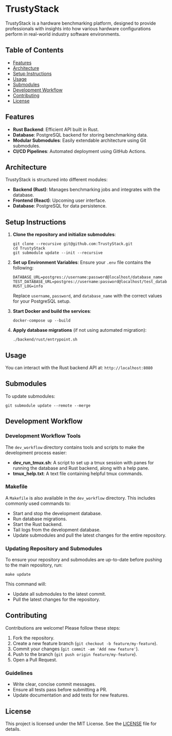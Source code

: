 # TrustyStack

TrustyStack is a hardware benchmarking platform, designed to provide professionals with insights into how various hardware configurations perform in real-world industry software environments.

## Table of Contents

- [Features](#features)
- [Architecture](#architecture)
- [Setup Instructions](#setup-instructions)
- [Usage](#usage)
- [Submodules](#submodules)
- [Development Workflow](#development-workflow)
- [Contributing](#contributing)
- [License](#license)

## Features

- **Rust Backend**: Efficient API built in Rust.
- **Database**: PostgreSQL backend for storing benchmarking data.
- **Modular Submodules**: Easily extendable architecture using Git submodules.
- **CI/CD Pipelines**: Automated deployment using GitHub Actions.

## Architecture

TrustyStack is structured into different modules:

- **Backend (Rust)**: Manages benchmarking jobs and integrates with the database.
- **Frontend (React)**: Upcoming user interface.
- **Database**: PostgreSQL for data persistence.

## Setup Instructions

1. **Clone the repository and initialize submodules**:

   ```
   git clone --recursive git@github.com:TrustyStack.git
   cd TrustyStack
   git submodule update --init --recursive
   ```

2. **Set up Environment Variables**:
   Ensure your `.env` file contains the following:

   ```
   DATABASE_URL=postgres://username:password@localhost/database_name
   TEST_DATABASE_URL=postgres://username:password@localhost/test_database_name
   RUST_LOG=info
   ```
   Replace `username`, `password`, and `database_name` with the correct values for your PostgreSQL setup.

3. **Start Docker and build the services**:

   ```
   docker-compose up --build
   ```

4. **Apply database migrations** (if not using automated migration):

   ```
   ./backend/rust/entrypoint.sh
   ```

## Usage

You can interact with the Rust backend API at:
`http://localhost:8080`

## Submodules

To update submodules:

```
git submodule update --remote --merge
```

## Development Workflow

### Development Workflow Tools

The `dev_workflow` directory contains tools and scripts to make the development process easier:

- **dev_run_tmux.sh**: A script to set up a tmux session with panes for running the database and Rust backend, along with a help pane.
- **tmux_help.txt**: A text file containing helpful tmux commands.

### Makefile

A `Makefile` is also available in the `dev_workflow` directory. This includes commonly used commands to:

- Start and stop the development database.
- Run database migrations.
- Start the Rust backend.
- Tail logs from the development database.
- Update submodules and pull the latest changes for the entire repository.

### Updating Repository and Submodules

To ensure your repository and submodules are up-to-date before pushing to the main repository, run:

```
make update
```

This command will:

- Update all submodules to the latest commit.
- Pull the latest changes for the repository.

## Contributing

Contributions are welcome! Please follow these steps:

1. Fork the repository.
2. Create a new feature branch (`git checkout -b feature/my-feature`).
3. Commit your changes (`git commit -am 'Add new feature'`).
4. Push to the branch (`git push origin feature/my-feature`).
5. Open a Pull Request.

### Guidelines

- Write clear, concise commit messages.
- Ensure all tests pass before submitting a PR.
- Update documentation and add tests for new features.

## License

This project is licensed under the MIT License. See the [LICENSE](LICENSE) file for details.


